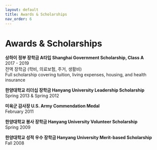```yaml
---
layout: default
title: Awards & Scholarships
nav_order: 6
---
```


# Awards & Scholarships

**상하이 정부 장학금 A타입 Shanghai Government Scholarship, Class A**  
2017 - 2019  
전액 장학금 (학비, 의료보험, 주거, 생활비)  
Full scholarship covering tuition, living expenses, housing, and health insurance

**한양대학교 리더십 장학금 Hanyang University Leadership Scholarship**  
Spring 2013 & Spring 2012  

**미육군 감사장 U.S. Army Commendation Medal**  
February 2011  

**한양대학교 봉사 장학금 Hanyang University Volunteer Scholarship**  
Spring 2009

**한양대학교 성적 우수 장학금 Hanyang University Merit-based Scholarship**  
Fall 2008
